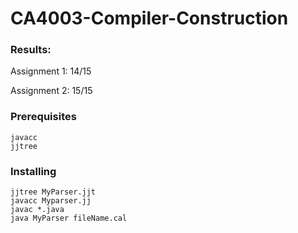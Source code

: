 # CA4003-Compiler-Construction

### Results:
Assignment 1: 14/15

Assignment 2: 15/15

### Prerequisites

```
javacc
jjtree
```

### Installing 

```
jjtree MyParser.jjt
javacc Myparser.jj
javac *.java
java MyParser fileName.cal
```
